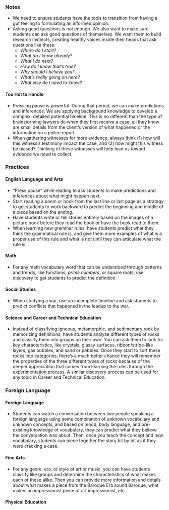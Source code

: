 ### Notes

* We need to ensure students have the tools to transition from having a gut feeling to formulating an informed opinion.
* Asking good questions is not enough. We also want to make sure students can ask good questions of themselves. We want them to build research instincts, creating healthy voices inside their heads that ask questions like these: 
    - *Where do I start?*
    - *What do I know already?*
    - *What I do next?*
    - *How do I know that’s true?*
    - *Why should I believe you?*
    - *What’s really going on here?*
    - *What else do I need to know?*

#### Too Hot to Handle

* Pressing pause is powerful. During that period, we can make predictions and inferences. We are applying background knowledge to develop a complex, detailed potential timeline. This is no different than the type of brainstorming lawyers do when they first receive a case; all they know are small details from the client’s version of what happened or the information on a police report.
* When gathering witnesses for more evidence, always think (1) how will this witness’s testimony impact the case, and (2) how might this witness be biased? Thinking of these witnesses will help lead us toward evidence we need to collect.

### Practices

#### English Language and Arts

*  “Press pause” while reading to ask students to make predictions and inferences about what might happen next. 
* Start reading a poem or book from the last line or last page as a strategy to get students to work backward to predict the beginning and middle of a piece based on the ending.
* Have students write or tell stories entirely based on the images of a picture book before they read the book or have the book read to them.
* When learning new grammar rules, have students predict what they think the grammatical rule is, and give them more examples of what is a proper use of this rule and what is not until they can articulate what the rule is.

#### Math

* For any math vocabulary word that can be understood through patterns and trends, like functions, *prime numbers*, or square roots, use discovery to get students to predict the definition. 

#### Social Studies

* When studying a war, use an incomplete timeline and ask students to predict conflicts that happened in the leadup to the war.

#### Science and Career and Technical Education

* Instead of classifying igneous, metamorphic, and sedimentary rock by memorizing definitions, have students analyze different types of rocks and classify them into groups on their own. You can ask them to look for key characteristics, like crystals, glassy surfaces, ribbon/stripe-like layers, gas bubbles, and sand or pebbles. Once they start to sort these rocks into categories, there’s a much better chance they will remember the properties of the three different types of rocks because of the deeper appreciation that comes from learning the rules through the experimentation process. A similar discovery process can be used for any topic in Career and Technical Education.

### Foreign Language

#### Foreign Language

* Students can watch a conversation between two people speaking a foreign language using some combination of unknown vocabulary and unknown concepts, and based on mood, body language, and pre-existing knowledge of vocabulary, they can predict what they believe the conversation was about. Then, once you teach the concept and new vocabulary, students can piece together the story bit by bit as if they were cracking a case.

#### Fine Arts

* For any genre, era, or style of art or music, you can have students classify like groups and determine the characteristics of what makes each of these alike. Then you can provide more information and details about what makes a piece from the Baroque Era sound Baroque, what makes an impressionist piece of art impressionist, etc.

#### Physical Education
